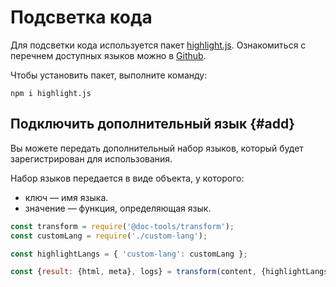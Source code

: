 # Подсветка кода

Для подсветки кода используется пакет [highlight.js](https://www.npmjs.com/package/highlight.js). Ознакомиться с перечнем доступных языков можно в [Github](https://github.com/highlightjs/highlight.js/tree/master/src/languages).

Чтобы установить пакет, выполните команду:
```shell
npm i highlight.js
```

## Подключить дополнительный язык {#add}

Вы можете передать дополнительный набор языков, который будет зарегистрирован для использования. 

Набор языков передается в виде объекта, у которого:

* ключ — имя языка.
* значение — функция, определяющая язык.

```javascript
const transform = require('@doc-tools/transform');
const customLang = require('./custom-lang');

const highlightLangs = { 'custom-lang': customLang };

const {result: {html, meta}, logs} = transform(content, {highlightLangs});
```
